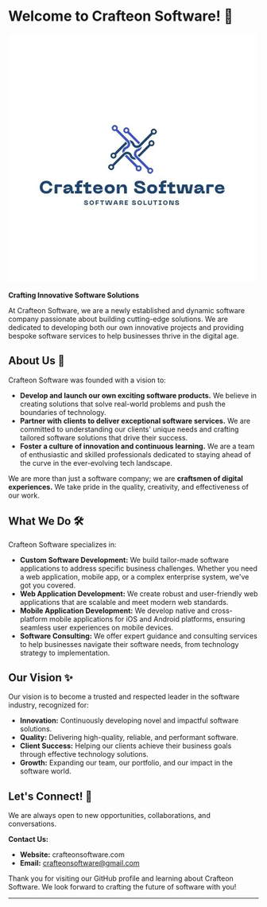 # Welcome to Crafteon Software! 👋

![Crafteon Software Logo](4.jpg)

**Crafting Innovative Software Solutions**

At Crafteon Software, we are a newly established and dynamic software company passionate about building cutting-edge solutions. We are dedicated to developing both our own innovative projects and providing bespoke software services to help businesses thrive in the digital age.

## About Us 🚀

Crafteon Software was founded with a vision to:

*   **Develop and launch our own exciting software products.** We believe in creating solutions that solve real-world problems and push the boundaries of technology.
*   **Partner with clients to deliver exceptional software services.**  We are committed to understanding our clients' unique needs and crafting tailored software solutions that drive their success.
*   **Foster a culture of innovation and continuous learning.** We are a team of enthusiastic and skilled professionals dedicated to staying ahead of the curve in the ever-evolving tech landscape.

We are more than just a software company; we are **craftsmen of digital experiences.** We take pride in the quality, creativity, and effectiveness of our work.

## What We Do 🛠️

Crafteon Software specializes in:

*   **Custom Software Development:** We build tailor-made software applications to address specific business challenges. Whether you need a web application, mobile app, or a complex enterprise system, we've got you covered.
*   **Web Application Development:** We create robust and user-friendly web applications that are scalable and meet modern web standards.
*   **Mobile Application Development:** We develop native and cross-platform mobile applications for iOS and Android platforms, ensuring seamless user experiences on mobile devices.
*   **Software Consulting:**  We offer expert guidance and consulting services to help businesses navigate their software needs, from technology strategy to implementation.

## Our Vision ✨

Our vision is to become a trusted and respected leader in the software industry, recognized for:

*   **Innovation:**  Continuously developing novel and impactful software solutions.
*   **Quality:** Delivering high-quality, reliable, and performant software.
*   **Client Success:**  Helping our clients achieve their business goals through effective technology solutions.
*   **Growth:** Expanding our team, our portfolio, and our impact in the software world.

## Let's Connect! 🤝

We are always open to new opportunities, collaborations, and conversations.

**Contact Us:**

*   **Website:** crafteonsoftware.com
*   **Email:** crafteonsoftware@gmail.com

Thank you for visiting our GitHub profile and learning about Crafteon Software. We look forward to crafting the future of software with you!

---